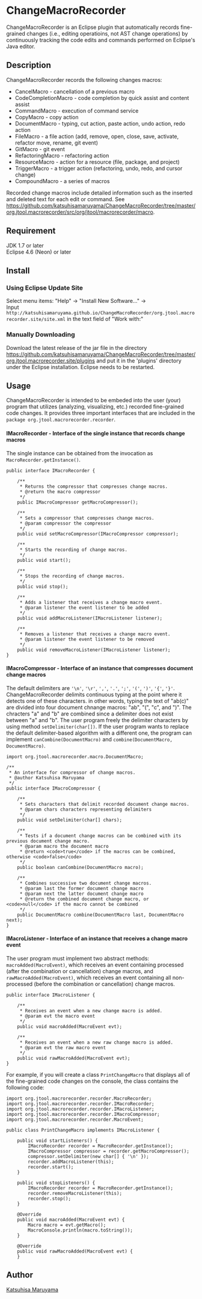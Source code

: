 # ChangeMacroRecorder

ChangeMacroRecorder is an Eclipse plugin that automatically records fine-grained changes (i.e., editing operatioins, not AST change
operations) by continuously tracking the code edits and commands performed on Eclipse's Java editor. 

## Description

ChangeMacroRecorder records the following changes macros:  
* CancelMacro - cancellation of a previous macro  
* CodeCompletionMacro - code completion by quick assist and content assist  
* CommandMacro - execution of command service  
* CopyMacro - copy action  
* DocumentMacro - typing, cut action, paste action, undo action, redo action  
* FileMacro - a file action (add, remove, open, close, save, activate, refactor move, rename, git event)  
* GitMacro - git event  
* RefactoringMacro - refactoring action  
* ResourceMacro - action for a resource (file, package, and project)  
* TriggerMacro - a trigger action (refactoring, undo, redo, and cursor change)  
* CompoundMacro - a series of macros  

Recorded change macros include detailed information such as the inserted and deleted text for each edit or command. See
<https://github.com/katsuhisamaruyama/ChangeMacroRecorder/tree/master/org.jtool.macrorecorder/src/org/jtool/macrorecorder/macro>.

## Requirement

JDK 1.7 or later  
Eclipse 4.6 (Neon) or later  

## Install

### Using Eclipse Update Site
Select menu items: "Help" -> "Install New Software..." ->  
Input `http://katsuhisamaruyama.github.io/ChangeMacroRecorder/org.jtool.macrorecorder.site/site.xml` in the text field of "Work with:"  

### Manually Downloading

Download the latest release of the jar file in the directory
<https://github.com/katsuhisamaruyama/ChangeMacroRecorder/tree/master/org.jtool.macrorecorder.site/plugins>
and put it in the 'plugins' directory under the Eclipse installation. Eclipse needs to be  restarted.

## Usage

ChangeMacroRecorder is intended to be embeded into the user (your) program that utilizes (analyzing, visualizing, etc.) recorded fine-grained code changes. It provides three important interfaces that are included in the `package org.jtool.macrorecorder.recorder`.

#### IMacroRecorder - Interface of the single instance that records change macros

The single instance can be obtained from the invocation as `MacroRecorder.getInstance()`. 

```
public interface IMacroRecorder {
    
    /**
     * Returns the compressor that compresses change macros.
     * @return the macro compressor
     */
    public IMacroCompressor getMacroCompressor();
    
    /**
     * Sets a compressor that compresses change macros.
     * @param compressor the compressor
     */
    public void setMacroCompressor(IMacroCompressor compressor);
    
    /**
     * Starts the recording of change macros.
     */
    public void start();
    
    /**
     * Stops the recording of change macros.
     */
    public void stop();
    
    /**
     * Adds a listener that receives a change macro event.
     * @param listener the event listener to be added
     */
    public void addMacroListener(IMacroListener listener);
    
    /**
     * Removes a listener that receives a change macro event.
     * @param listener the event listener to be removed
     */
    public void removeMacroListener(IMacroListener listener);
}
```

#### IMacroCompressor - Interface of an instance that compresses document change macros

The default delimiters are `'\n'`, `'\r'`, `','`, `'.'`, `';'`, `'('`, `')'`, `'{'`, `'}'`. ChangeMacroRecorder delimits continuous typing at the point where it detects one of these characters. in other words, typing the text of "ab(c)" are divided into four document chnange macros: "ab", "(", "c", and ")". The chracters "a" and "b" are combined since a delimiter does not exist between "a" and "b". The user program freely the delimiter characters by using method `setDelimiter(char[])`. If the user program wants to replace the default delimiter-based algorithm with a different one, the program can implement `canCombine(DocumentMacro)` and `combine(DocumentMacro, DocumentMacro)`.

```
import org.jtool.macrorecorder.macro.DocumentMacro;

/**
 * An interface for compressor of change macros.
 * @author Katsuhisa Maruyama
 */
public interface IMacroCompressor {
    
    /**
     * Sets characters that delimit recorded document change macros.
     * @param chars characters representing delimiters
     */
    public void setDelimiter(char[] chars);
    
    /**
     * Tests if a document change macros can be combined with its previous document change macro.
     * @param macro the document macro
     * @return <code>true</code> if the macros can be combined, otherwise <code>false</code>
     */
    public boolean canCombine(DocumentMacro macro);
    
    /**
     * Combines successive two document change macros.
     * @param last the former document change macro 
     * @param next the latter document change macro
     * @return the combined document change macro, or <code>null</code> if the macro cannot be combined
     */
    public DocumentMacro combine(DocumentMacro last, DocumentMacro next);
}
```

#### IMacroListener - Interface of an instance that receives a change macro event

The user program must implement two abstract methods: `macroAdded(MacroEvent)`, which receives an event containing processed (after the combination or cancellation) change macros, and `rawMacroAdded(MacroEvent)`, which receives an event containing all non-processed (before the combination or cancellation) change macros.

```
public interface IMacroListener {
    
    /**
     * Receives an event when a new change macro is added.
     * @param evt the macro event
     */
    public void macroAdded(MacroEvent evt);
    
    /**
     * Receives an event when a new raw change macro is added.
     * @param evt the raw macro event
     */
    public void rawMacroAdded(MacroEvent evt);
}
```

For example, if you will create a class `PrintChangeMacro` that displays all of the fine-grained code changes on the console, the class contains the following code:

```
import org.jtool.macrorecorder.recorder.MacroRecorder;
import org.jtool.macrorecorder.recorder.IMacroRecorder;
import org.jtool.macrorecorder.recorder.IMacroListener;
import org.jtool.macrorecorder.recorder.IMacroCompressor;
import org.jtool.macrorecorder.recorder.MacroEvent;

public class PrintChangeMacro implements IMacroListener {

    public void startListeners() {
        IMacroRecorder recorder = MacroRecorder.getInstance();
        IMacroCompressor compressor = recorder.getMacroCompressor();
        compressor.setDelimiter(new char[] { '\n' });
        recorder.addMacroListener(this);
        recorder.start();
    }
    
    public void stopListeners() {
        IMacroRecorder recorder = MacroRecorder.getInstance();
        recorder.removeMacroListener(this);
        recorder.stop();
    }
    
    @Override
    public void macroAdded(MacroEvent evt) {
        Macro macro = evt.getMacro();
        MacroConsole.println(macro.toString());
    }
    
    @Override
    public void rawMacroAdded(MacroEvent evt) {
    }
```

## Author

[Katsuhisa Maruyama](http://www.fse.cs.ritsumei.ac.jp/~maru/index.html)
